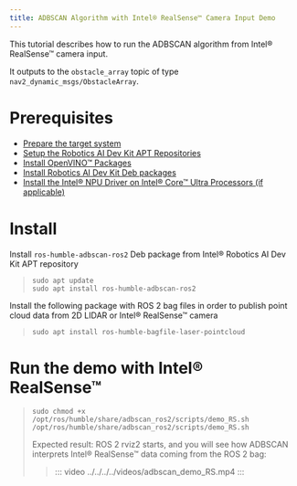 ```yaml
---
title: ADBSCAN Algorithm with Intel® RealSense™ Camera Input Demo
---
```


This tutorial describes how to run the ADBSCAN algorithm from Intel®
RealSense™ camera input.

It outputs to the `obstacle_array` topic of type
`nav2_dynamic_msgs/ObstacleArray`.

# Prerequisites

- [Prepare the target system](https://docs.openedgeplatform.intel.com/edge-ai-suites/robotics-ai-suite/main/robotics/gsg_robot/prepare-system.html)
- [Setup the Robotics AI Dev Kit APT Repositories](https://docs.openedgeplatform.intel.com/robotics-ai-suite/robotics-ai-suite/main/robotics/gsg_robot/apt-setup.html)
- [Install OpenVINO™ Packages](https://docs.openedgeplatform.intel.com/robotics-ai-suite/robotics-ai-suite/main/robotics/gsg_robot/install-openvino.html)
- [Install Robotics AI Dev Kit Deb packages](https://docs.openedgeplatform.intel.com/robotics-ai-suite/robotics-ai-suite/main/robotics/gsg_robot/install.html)
- [Install the Intel® NPU Driver on Intel® Core™ Ultra Processors (if applicable)](https://docs.openedgeplatform.intel.com/robotics-ai-suite/robotics-ai-suite/main/robotics/gsg_robot/install-npu-driver.html)

# Install

Install `ros-humble-adbscan-ros2` Deb package from Intel® Robotics AI
Dev Kit APT repository

> ``` 
> sudo apt update
> sudo apt install ros-humble-adbscan-ros2
> ```

Install the following package with ROS 2 bag files in order to publish
point cloud data from 2D LIDAR or Intel® RealSense™ camera

> ``` 
> sudo apt install ros-humble-bagfile-laser-pointcloud
> ```

# Run the demo with Intel® RealSense™

> ``` 
> sudo chmod +x /opt/ros/humble/share/adbscan_ros2/scripts/demo_RS.sh
> /opt/ros/humble/share/adbscan_ros2/scripts/demo_RS.sh
> ```
>
> Expected result: ROS 2 rviz2 starts, and you will see how ADBSCAN
> interprets Intel® RealSense™ data coming from the ROS 2 bag:
>
> > ::: video
> > ../../../../videos/adbscan_demo_RS.mp4
> > :::
